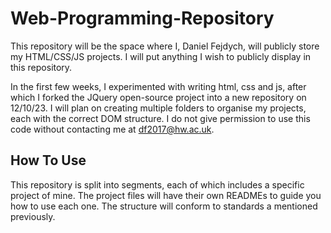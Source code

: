 # Web-Programming-Repository
This repository will be the space where I, Daniel Fejdych, will publicly store my HTML/CSS/JS projects.
I will put anything I wish to publicly display in this repository.

In the first few weeks, I experimented with writing html, css and js, after which I forked the JQuery open-source project into a new repository on 12/10/23.
I will plan on creating multiple folders to organise my projects, each with the correct DOM structure.
I do not give permission to use this code without contacting me at df2017@hw.ac.uk.

## How To Use
This repository is split into segments, each of which includes a specific project of mine. The project files will have their own READMEs to guide you how to use each one. The structure will conform to standards a mentioned previously.
